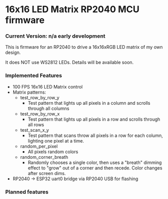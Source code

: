 # 16x16 LED Matrix RP2040 MCU firmware
### Current Version: n/a early development

This is firmware for an RP2040 to drive a 16x16xRGB LED matrix of my own design.

It does NOT use WS2812 LEDs. Details will be available soon.

### Implemented Features
 * 100 FPS 16x16 LED Matrix control 
 * Matrix patterns:  
   * test_row_by_row_y
     * Test pattern that lights up all pixels in a column and scrolls through all columns
   * test_row_by_row_x 
      * Test pattern that lights up all pixels in a row and scrolls through all rows
   * test_scan_x_y 
      *  Test pattern that scans throw all pixels in a row for each column, lighting one pixel at a time.
   * random_per_pixel 
      *  All pixels random colors
   * random_corner_breath
      * Randomly chooses a single color, then uses a "breath" dimming effect to "grow" out of a corner and then recede. Color changes after screen dims.
 * RP2040 -> ESP32 uart0 bridge via RP2040 USB for flashing
### Planned features
  
